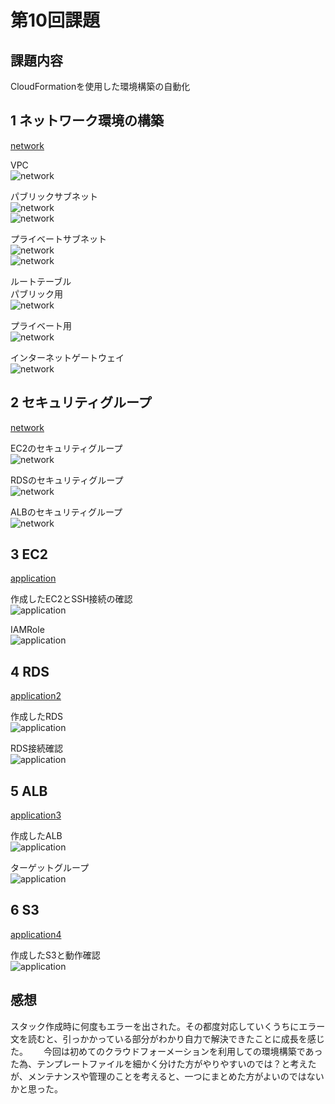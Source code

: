 # 第10回課題  
## 課題内容  
CloudFormationを使用した環境構築の自動化  

## 1 ネットワーク環境の構築
[network](lecture10/network.yml)  

VPC  
![network](/lecture10/network.yml) 

パブリックサブネット  
![network](lecture10/network/pubsub1.png)   
![network](lecture10/network/pubsub2.png)  

プライベートサブネット  
![network](lecture10/network/prisub1.png)   
![network](lecture10/network/prisub2.png)  

ルートテーブル  
パブリック用  
![network](lecture10/network/rtb2.png)  

プライベート用  
![network](lecture10/network/rtb1.png)

インターネットゲートウェイ  
![network](lecture10/network/igw.png)

## 2 セキュリティグループ  
[network](lecture10/security.yml)  

EC2のセキュリティグループ  
![network](lecture10/sec/SECEC2.png)  

RDSのセキュリティグループ  
![network](lecture10/sec/SECRDS.png)  

ALBのセキュリティグループ  
![network](lecture10/sec/SECALB.png)  

## 3 EC2 
[application](lecture10/application.yml)  

作成したEC2とSSH接続の確認  
![application](lecture10/app/ec2.png)  

IAMRole  
![application](lecture10/app/IAMrole.png)  

## 4 RDS  
[application2](lecture10/application2.yml)  

作成したRDS  
![application](lecture10/app/RDS2.png)  

RDS接続確認  
![application](lecture10/app/RDS.png)  

## 5 ALB  
[application3](lecture10/application3.yml)  

作成したALB  
![application](lecture10/app/ALB.png)

ターゲットグループ  
![application](lecture10/app/tg.png)  

## 6 S3  
[application4](lecture10/application4.yml)  

作成したS3と動作確認  
![application](lecture10/app/s3.png)  


## 感想　　
スタック作成時に何度もエラーを出された。その都度対応していくうちにエラー文を読むと、引っかかっている部分がわかり自力で解決できたことに成長を感じた。　　
今回は初めてのクラウドフォーメーションを利用しての環境構築であった為、テンプレートファイルを細かく分けた方がやりやすいのでは？と考えたが、メンテナンスや管理のことを考えると、一つにまとめた方がよいのではないかと思った。




